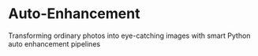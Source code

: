 # Auto-Enhancement
Transforming ordinary photos into eye-catching images with smart Python auto enhancement pipelines
